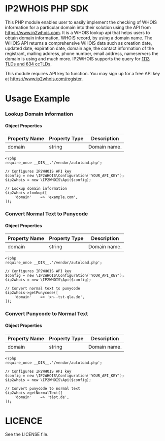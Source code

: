 IP2WHOIS PHP SDK
========================
This PHP module enables user to easily implement the checking of WHOIS information for a particular domain into their solution using the API from https://www.ip2whois.com. It is a WHOIS lookup api that helps users to obtain domain information, WHOIS record, by using a domain name. The WHOIS API returns a comprehensive WHOIS data such as creation date, updated date, expiration date, domain age, the contact information of the registrant, mailing address, phone number, email address, nameservers the domain is using and much more. IP2WHOIS supports the query for [1113 TLDs and 634 ccTLDs](https://www.ip2whois.com/tld-cctld-supported).

This module requires API key to function. You may sign up for a free API key at https://www.ip2whois.com/register.



Usage Example
============
### Lookup Domain Information

#### Object Properties

| Property Name | Property Type | Description                                                  |
| ------------- | ------------- | ------------------------------------------------------------ |
| domain        |    string     | Domain name. |

```
<?php
require_once __DIR__.'/vendor/autoload.php';

// Configures IP2WHOIS API key
$config = new \IP2WHOIS\Configuration('YOUR_API_KEY');
$ip2whois = new \IP2WHOIS\Api($config);

// Lookup domain information
$ip2whois->lookup([
	'domain'	=> 'example.com',
]);
```



### Convert Normal Text to Punycode

#### Object Properties

| Property Name | Property Type | Description                                                  |
| ------------- | ------------- | ------------------------------------------------------------ |
| domain        |    string     | Domain name. |

```
<?php
require_once __DIR__.'/vendor/autoload.php';

// Configures IP2WHOIS API key
$config = new \IP2WHOIS\Configuration('YOUR_API_KEY');
$ip2whois = new \IP2WHOIS\Api($config);

// Convert normal text to punycode
$ip2whois->getPunycode([
	'domain'	=> 'xn--tst-qla.de',
]);
```



### Convert Punycode to Normal Text

#### Object Properties

| Property Name | Property Type | Description                                                  |
| ------------- | ------------- | ------------------------------------------------------------ |
| domain        |    string     | Domain name. |

```
<?php
require_once __DIR__.'/vendor/autoload.php';

// Configures IP2WHOIS API key
$config = new \IP2WHOIS\Configuration('YOUR_API_KEY');
$ip2whois = new \IP2WHOIS\Api($config);

// Convert punycode to normal text
$ip2whois->getNormalText([
	'domain'	=> 'täst.de',
]);
```



LICENCE
=====================
See the LICENSE file.
